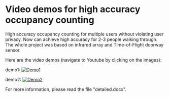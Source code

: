 # Video demos for high accuracy occupancy counting
High accuracy occupancy counting for multiple users without violating user privacy.
Now can achieve high accuracy for 2-3 people walking through.
The whole project was based on infrared array and Time-of-Flight doorway sensor. 

Here are the video demos (navigate to Youtube by clicking on the images):



demo1: [![Demo1](https://img.youtube.com/vi/4UBx1vc5U_A/0.jpg)](https://www.youtube.com/watch?v=4UBx1vc5U_A)



demo2: [![Demo2](https://img.youtube.com/vi/xxzLaJQgXRM/0.jpg)](https://www.youtube.com/watch?v=xxzLaJQgXRM)


For more information, please read the file "detailed.docx".

